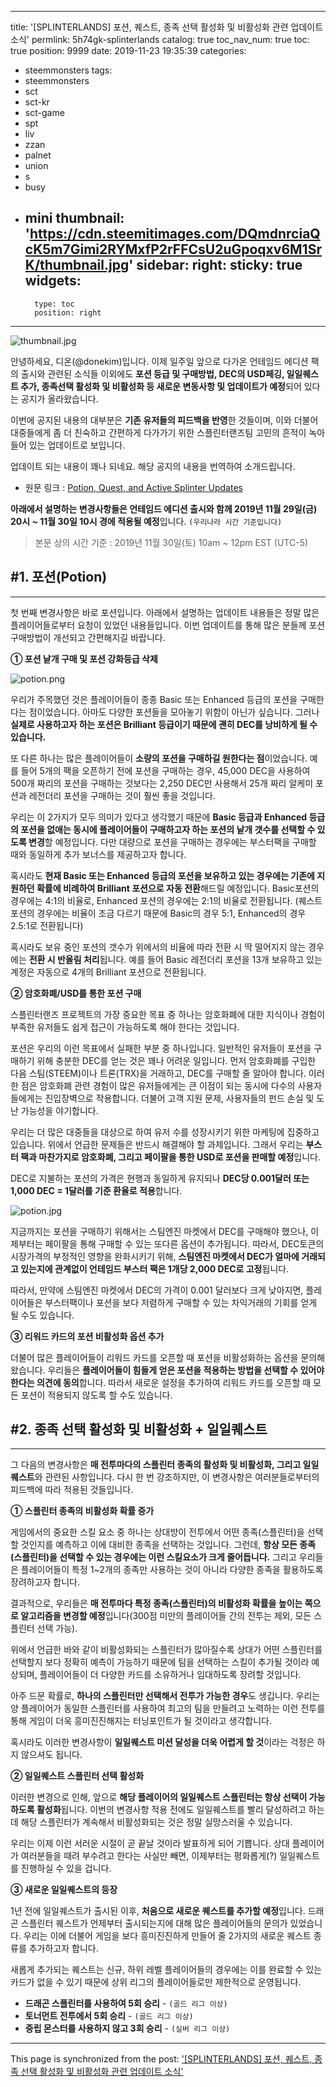 
---
title: '[SPLINTERLANDS] 포션, 퀘스트, 종족 선택 활성화 및 비활성화 관련 업데이트 소식'
permlink: 5h74gk-splinterlands
catalog: true
toc_nav_num: true
toc: true
position: 9999
date: 2019-11-23 19:35:39
categories:
- steemmonsters
tags:
- steemmonsters
- sct
- sct-kr
- sct-game
- spt
- liv
- zzan
- palnet
- union
- s
- busy
- mini
thumbnail: 'https://cdn.steemitimages.com/DQmdnrciaQcK5m7Gimi2RYMxfP2rFFCsU2uGpoqxv6M1SrK/thumbnail.jpg'
sidebar:
    right:
        sticky: true
widgets:
    -
        type: toc
        position: right
---


![thumbnail.jpg](https://cdn.steemitimages.com/DQmdnrciaQcK5m7Gimi2RYMxfP2rFFCsU2uGpoqxv6M1SrK/thumbnail.jpg)

안녕하세요, 디온(@donekim)입니다. 이제 일주일 앞으로 다가온 언테임드 에디션 팩의 출시와 관련된 소식들 이외에도 **포션 등급 및 구매방법, DEC의 USD페깅, 일일퀘스트 추가, 종족선택 활성화 및 비활성화 등 새로운 변동사항 및 업데이트가 예정**되어 있다는 공지가 올라왔습니다.

이번에 공지된 내용의 대부분은 **기존 유저들의 피드백을 반영**한 것들이며, 이와 더불어 대중들에게 좀 더 친숙하고 간편하게 다가가기 위한 스플린터랜즈팀 고민의 흔적이 녹아들어 있는 업데이트로 보입니다. 

업데이트 되는 내용이 꽤나 되네요. 해당 공지의 내용을 번역하여 소개드립니다.

- 원문 링크 : [Potion, Quest, and Active Splinter Updates](https://steemit.com/splinterlands/@steemmonsters/potion-quest-and-active-splinter-updates)



**아래에서 설명하는 변경사항들은 언테임드 에디션 출시와 함께 2019년 11월 29일(금) 20시 ~ 11월 30일 10시 경에 적용될 예정**입니다. `(우리나라 시간 기준입니다)`

> 본문 상의 시간 기준 : 2019년 11월 30일(토) 10am ~ 12pm EST (UTC-5)

## #1. 포션(Potion)
---

첫 번째 변경사항은 바로 포션입니다. 아래에서 설명하는 업데이트 내용들은 정말 많은 플레이어들로부터 요청이 있었던 내용들입니다. 이번 업데이트를 통해 많은 분들께 포션 구매방법이 개선되고 간편해지길 바랍니다.

**① 포션 낱개 구매 및 포션 강화등급 삭제**

![potion.png](https://cdn.steemitimages.com/DQmbGgQABZKjYvcAR49N4LTPReNXA3b9CPt2tZ9TwsDQpox/potion.png)

우리가 주목했던 것은 플레이어들이 종종 Basic 또는 Enhanced 등급의 포션을 구매한다는 점이었습니다. 아마도 다양한 포션들을 모아놓기 위함이 아닌가 싶습니다. 그러나 **실제로 사용하고자 하는 포션은 Brilliant 등급이기 때문에 괜히 DEC를 낭비하게 될 수 있습니다.** 

또 다른 하나는 많은 플레이어들이 **소량의 포션을 구매하길 원한다는 점**이었습니다. 예를 들어 5개의 팩을 오픈하기 전에 포션을 구매하는 경우, 45,000 DEC을 사용하여 500개 짜리의 포션을 구매하는 것보다는 2,250 DEC만 사용해서 25개 짜리 알케미 포션과 레전더리 포션을 구매하는 것이 훨씬 좋을 것입니다. 

우리는 이 2가지가 모두 의미가 있다고 생각했기 때문에 **Basic 등급과 Enhanced 등급의 포션을 없애는 동시에 플레이어들이 구매하고자 하는 포션의 낱개 갯수를 선택할 수 있도록 변경**할 예정입니다. 다만 대량으로 포션을 구매하는 경우에는 부스터팩을 구매할 때와 동일하게 추가 보너스를 제공하고자 합니다.

혹시라도 **현재 Basic 또는 Enhanced 등급의 포션을 보유하고 있는 경우에는 기존에 지원하던 확률에 비례하여 Brilliant 포션으로 자동 전환**해드릴 예정입니다.  Basic포션의 경우에는 4:1의 비율로, Enhanced 포션의 경우에는 2:1의 비율로 전환됩니다. (퀘스트 포션의 경우에는 비율이 조금 다르기 때문에 Basic의 경우 5:1, Enhanced의 경우 2.5:1로 전환됩니다)

혹시라도 보유 중인 포션의 갯수가 위에서의 비율에 따라 전환 시 딱 떨어지지 않는 경우에는 **전환 시 반올림 처리**됩니다. 예를 들어 Basic 레전더리 포션을 13개 보유하고 있는 계정은 자동으로 4개의 Brilliant 포션으로 전환됩니다.

**② 암호화폐/USD를 통한 포션 구매**

스플린터랜즈 프로젝트의 가장 중요한 목표 중 하나는 암호화폐에 대한 지식이나 경험이 부족한 유저들도 쉽게 접근이 가능하도록 해야 한다는 것입니다. 

포션은 우리의 이런 목표에서 실패한 부분 중 하나입니다. 일반적인 유저들이 포션을 구매하기 위해 충분한 DEC를 얻는 것은 꽤나 어려운 일입니다. 먼저 암호화폐를 구입한 다음 스팀(STEEM)이나 트론(TRX)을 거래하고, DEC를 구매할 줄 알아야 합니다. 이러한 점은 암호화폐 관련 경험이 많은 유저들에게는 큰 이점이 되는 동시에 다수의 사용자들에게는 진입장벽으로 작용합니다. 더불어 고객 지원 문제, 사용자들의 펀드 손실 및 도난 가능성을 야기합니다. 

우리는 더 많은 대중들을 대상으로 하여 유저 수를 성장시키기 위한 마케팅에 집중하고 있습니다. 위에서 언급한 문제들은 반드시 해결해야 할 과제입니다. 그래서 우리는 **부스터 팩과 마찬가지로 암호화폐, 그리고 페이팔을 통한 USD로 포션을 판매할 예정**입니다. 

DEC로 지불하는 포션의 가격은 현행과 동일하게 유지되나 **DEC당 0.001달러 또는 1,000 DEC = 1달러를 기준 환율로 적용**합니다. 

![potion.jpg](https://cdn.steemitimages.com/DQmZg86XiJwJBGJw67QVy4AUaaZ8dn8s9TrX3Q4aCGBTsdU/potion.jpg)

지금까지는 포션을 구매하기 위해서는 스팀엔진 마켓에서 DEC를 구매해야 했으나, 이제부터는 페이팔을 통해 구매할 수 있는 또다른 옵션이 추가됩니다. 따라서, DEC토큰의 시장가격의 부정적인 영향을 완화시키기 위해, **스팀엔진 마켓에서 DEC가 얼마에 거래되고 있는지에 관계없이 언테임드 부스터 팩은 1개당 2,000 DEC로 고정**됩니다. 

따라서, 만약에 스팀엔진 마켓에서 DEC의 가격이 0.001 달러보다 크게 낮아지면, 플레이어들은 부스터팩이나 포션을 보다 저렴하게 구매할 수 있는 차익거래의 기회를 얻게 될 수도 있습니다.

**③ 리워드 카드의 포션 비활성화 옵션 추가**

더불어 많은 플레이어들이 리워드 카드를 오픈할 때 포션을 비활성화하는 옵션을 문의해왔습니다. 우리들은 **플레이어들이 힘들게 얻은 포션을 적용하는 방법을 선택할 수 있어야 한다는 의견에 동의**합니다. 따라서 새로운 설정을 추가하여 리워드 카드를 오픈할 때 모든 포션이 적용되지 않도록 할 수도 있습니다.

## #2. 종족 선택 활성화 및 비활성화 + 일일퀘스트
---

그 다음의 변경사항은 **매 전투마다의 스플린터 종족의 활성화 및 비활성화, 그리고 일일퀘스트**와 관련된 사항입니다. 다시 한 번 강조하지만, 이 변경사항은 여러분들로부터의 피드백에 따라 적용된 것들입니다.

**① 스플린터 종족의 비활성화 확률 증가**

게임에서의 중요한 스킬 요소 중 하나는 상대방이 전투에서 어떤 종족(스플린터)을 선택할 것인지를 예측하고 이에 대비한 종족을 선택하는 것입니다. 그런데, **항상 모든 종족(스플린터)을 선택할 수 있는 경우에는 이런 스킬요소가 크게 줄어듭니다.**  그리고 우리들은 플레이어들이 특정 1~2개의 종족만 사용하는 것이 아니라 다양한 종족을 활용하도록 장려하고자 합니다.

결과적으로, 우리들은 **매 전투마다 특정 종족(스플린터)의 비활성화 확률을 높이는 쪽으로 알고리즘을 변경할 예정**입니다(300점 미만의 플레이어들 간의 전투는 제외, 모든 스플린터 선택 가능). 

위에서 언급한 바와 같이 비활성화되는 스플린터가 많아질수록 상대가 어떤 스플린터를 선택할지 보다 정확히 예측이 가능하기 때문에 팀을 선택하는 스킬이 추가될 것이라 예상되며, 플레이어들이 더 다양한 카드를 소유하거나 임대하도록 장려할 것입니다.

아주 드문 확률로, **하나의 스플린터만 선택해서 전투가 가능한 경우**도 생깁니다. 우리는 양 플레이어가 동일한 스플린터를 사용하여 최고의 팀을 만들려고 노력하는 이런 전투를 통해 게임이 더욱 흥미진진해지는 터닝포인트가 될 것이라고 생각합니다.

혹시라도 이러한 변경사항이 **일일퀘스트 미션 달성을 더욱 어렵게 할 것**이라는 걱정은 하지 않으셔도 됩니다.

**② 일일퀘스트 스플린터 선택 활성화**

이러한 변경으로 인해, 앞으로 **해당 플레이어의 일일퀘스트 스플린터는 항상 선택이 가능하도록 활성화**됩니다. 이번의 변경사항 적용 전에도 일일퀘스트를 빨리 달성하려고 하는데 해당 스플린터가 계속해서 비활성화되는 것은 정말 실망스러울 수 있습니다.

우리는 이제 이런 서러운 시절이 곧 끝날 것이라 발표하게 되어 기쁩니다. 상대 플레이어가 여러분들을 때려 부수려고 한다는 사실만 빼면, 이제부터는 평화롭게(?) 일일퀘스트를 진행하실 수 있을 겁니다.

**③ 새로운 일일퀘스트의 등장**

1년 전에 일일퀘스트가 출시된 이후, **처음으로 새로운 퀘스트를 추가할 예정**입니다. 드래곤 스플린터 퀘스트가 언제부터 출시되는지에 대해 많은 플레이어들의 문의가 있었습니다. 우리는 이에 더불어 게임을 보다 흥미진진하게 만들어 줄 2가지의 새로운 퀘스트 종류를 추가하고자 합니다. 

새롭게 추가되는 퀘스트는 신규, 하위 레벨 플레이어들의 경우에는 이를 완료할 수 있는 카드가 없을 수 있기 때문에 상위 리그의 플레이어들로만 제한적으로 운영됩니다.

- **드래곤 스플린터를 사용하여 5회 승리** - `(골드 리그 이상)`
- **토너먼트 전투에서 5회 승리** - `(골드 리그 이상)`
- **중립 몬스터를 사용하지 않고 3회 승리** - `(실버 리그 이상)`

- - -

This page is synchronized from the post: ['[SPLINTERLANDS] 포션, 퀘스트, 종족 선택 활성화 및 비활성화 관련 업데이트 소식'](https://steemit.com/@donekim/5h74gk-splinterlands)
